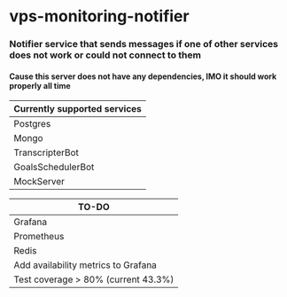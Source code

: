 # vps-monitoring-notifier

### Notifier service that sends messages if one of other services does not work or could not connect to them

#### Cause this server does not have any dependencies, IMO it should work properly all time  

| Currently supported services |
|------------------------------|
| Postgres                     |
| Mongo                        |
| TranscripterBot              |
| GoalsSchedulerBot            |
| MockServer                   |

| TO-DO                               |
|-------------------------------------|
| Grafana                             |
| Prometheus                          |
| Redis                               |
| Add availability metrics to Grafana |
| Test coverage > 80% (current 43.3%) |


